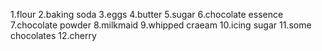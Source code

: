 1.flour
2.baking soda
3.eggs
4.butter
5.sugar
6.chocolate essence
7.chocolate powder
8.milkmaid
9.whipped craeam
10.icing sugar
11.some chocolates
12.cherry
